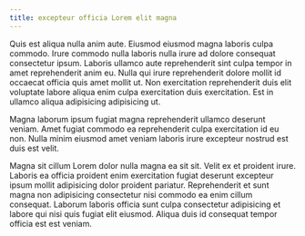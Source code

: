 ```yaml
---
title: excepteur officia Lorem elit magna
---
```


Quis est aliqua nulla anim aute. Eiusmod eiusmod magna laboris culpa commodo. Irure commodo nulla laboris nulla irure ad dolore consequat consectetur ipsum. Laboris ullamco aute reprehenderit sint culpa tempor in amet reprehenderit anim eu. Nulla qui irure reprehenderit dolore mollit id occaecat officia quis amet mollit ut. Non exercitation reprehenderit duis elit voluptate labore aliqua enim culpa exercitation duis exercitation. Est in ullamco aliqua adipisicing adipisicing ut.

Magna laborum ipsum fugiat magna reprehenderit ullamco deserunt veniam. Amet fugiat commodo ea reprehenderit culpa exercitation id eu non. Nulla minim eiusmod amet veniam laboris irure excepteur nostrud est duis est velit.

Magna sit cillum Lorem dolor nulla magna ea sit sit. Velit ex et proident irure. Laboris ea officia proident enim exercitation fugiat deserunt excepteur ipsum mollit adipisicing dolor proident pariatur. Reprehenderit et sunt magna non adipisicing consectetur nisi commodo ea enim cillum consequat. Laborum laboris officia sunt culpa consectetur adipisicing et labore qui nisi quis fugiat elit eiusmod. Aliqua duis id consequat tempor officia est est veniam.